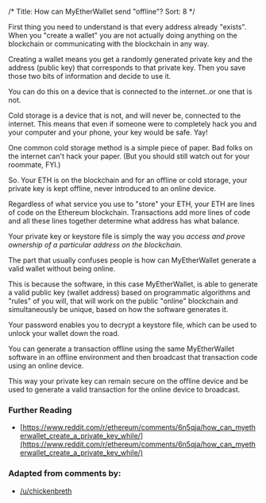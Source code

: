 /*
Title: How can MyEtherWallet send "offline"?
Sort: 8
*/

First thing you need to understand is that every address already "exists". When you "create a wallet" you are not actually doing anything on the blockchain or communicating with the blockchain in any way.

Creating a wallet means you get a randomly generated private key and the address (public key) that corresponds to that private key. Then you save those two bits of information and decide to use it.

You can do this on a device that is connected to the internet..or one that is not.

Cold storage is a device that is not, and will never be, connected to the internet. This means that even if someone were to completely hack you and your computer and your phone, your key would be safe. Yay!

One common cold storage method is a simple piece of paper. Bad folks on the internet can't hack your paper. (But you should still watch out for your roommate, FYI.)

So. Your ETH is on the blockchain and for an offline or cold storage, your private key is kept offline, never introduced to an online device.

Regardless of what service you use to "store" your ETH, your ETH are lines of code on the Ethereum blockchain. Transactions add more lines of code and all these lines together determine what address has what balance.


Your private key or keystore file is simply the way you *access and prove ownership of a particular address on the blockchain.*

The part that usually confuses people is how can MyEtherWallet generate a valid wallet without being online. 

This is because the software, in this case MyEtherWallet, is able to generate a valid public key (wallet address) based on programmatic algorithms and "rules" of you will, that will work on the public "online" blockchain and simultaneously be unique, based on how the software generates it. 

Your password enables you to decrypt a keystore file, which can be used to unlock your wallet down the road.

You can generate a transaction offline using the same MyEtherWallet software in an offline environment and then broadcast that transaction code using an online device. 

This way your private key can remain secure on the offline device and be used to generate a valid transaction for the online device to broadcast.

### Further Reading
- [https://www.reddit.com/r/ethereum/comments/6n5qja/how_can_myetherwallet_create_a_private_key_while/](https://www.reddit.com/r/ethereum/comments/6n5qja/how_can_myetherwallet_create_a_private_key_while/)


### Adapted from comments by:

* [/u/chickenbreth](https://www.reddit.com/r/ethtrader/comments/6hqycv/how_can_mew_send_coins_offline/)

